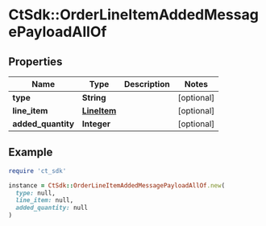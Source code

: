 # CtSdk::OrderLineItemAddedMessagePayloadAllOf

## Properties

| Name | Type | Description | Notes |
| ---- | ---- | ----------- | ----- |
| **type** | **String** |  | [optional] |
| **line_item** | [**LineItem**](LineItem.md) |  | [optional] |
| **added_quantity** | **Integer** |  | [optional] |

## Example

```ruby
require 'ct_sdk'

instance = CtSdk::OrderLineItemAddedMessagePayloadAllOf.new(
  type: null,
  line_item: null,
  added_quantity: null
)
```


